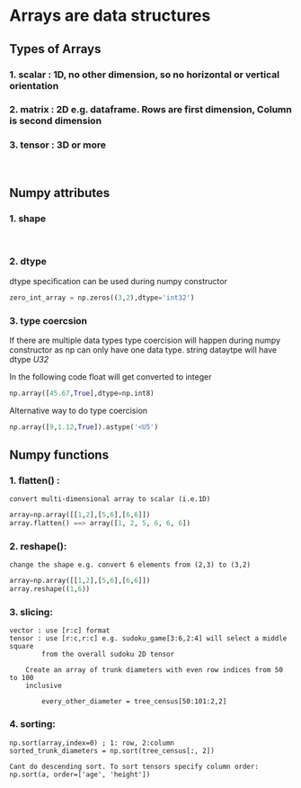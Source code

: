 # Arrays are data structures

## Types of Arrays
### 1. scalar : 1D, no other dimension, so no horizontal or vertical orientation
### 2. matrix : 2D e.g. dataframe. Rows are first dimension, Column is second dimension
### 3. tensor : 3D or more 

<br>

## Numpy attributes
### 1. shape
<br>

### 2. dtype
dtype specification can be used during numpy constructor
```python
zero_int_array = np.zeros((3,2),dtype='int32')
```

### 3. type coercsion
If there are multiple data types type coercision will happen during numpy constructor
as np can only have one data type. string dataytpe will have dtype _U32_

In the following code float will get converted to integer
```python
np.array([45.67,True],dtype=np.int8)
```
Alternative way to do type coercision
```python
np.array([9,1.12,True]).astype('<U5')
```

## Numpy functions
### 1. flatten() : 
    convert multi-dimensional array to scalar (i.e.1D)
```python
array=np.array([[1,2],[5,6],[6,6]])
array.flatten() ==> array([1, 2, 5, 6, 6, 6])
```
### 2. reshape():
    change the shape e.g. convert 6 elements from (2,3) to (3,2)
```python
array=np.array([[1,2],[5,6],[6,6]])
array.reshape((1,6))
```
### 3. slicing:
    vector : use [r:c] format
    tensor : use [r:c,r:c] e.g. sudoku_game[3:6,2:4] will select a middle square
            from the overall sudoku 2D tensor

        Create an array of trunk diameters with even row indices from 50 to 100 
        inclusive

            every_other_diameter = tree_census[50:101:2,2]


### 4. sorting:
    np.sort(array,index=0) ; 1: row, 2:column
    sorted_trunk_diameters = np.sort(tree_census[:, 2])

    Cant do descending sort. To sort tensors specify column order:
    np.sort(a, order=['age', 'height'])